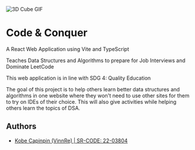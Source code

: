 <img src="https://github.com/VinnRe/CodeAndConquer/blob/main/frontend/src/assets/3dCube.gif" alt="3D Cube GIF">

<h1>Code & Conquer</h1>

<p>A React Web Application using Vite and TypeScript</p>

<p>Teaches Data Structures and Algorithms to prepare for Job Interviews and Dominate LeetCode</p>

<p>This web application is in line with SDG 4: Quality Education</p>

<p>The goal of this project is to help others learn better data structures and algorithms in one website where they won't need to use other sites for them to try on IDEs of their choice. This will also give activities while helping others learn the topics of DSA.</p>

<h2>Authors</h2>

<ul>
  <li><a href="https://github.com/VinnRe">Kobe Capinpin (VinnRe) | SR-CODE: 22-03804</a></li>
</ul>
